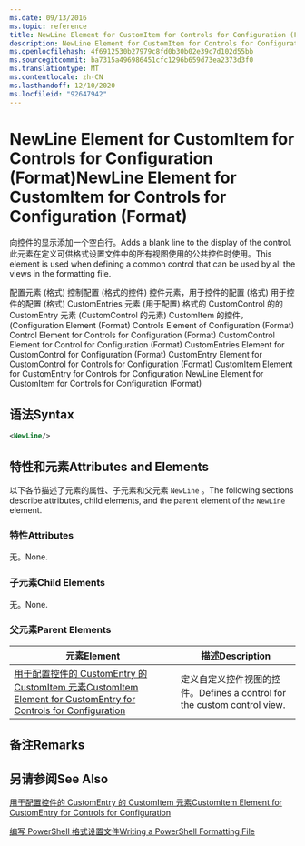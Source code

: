 ```yaml
---
ms.date: 09/13/2016
ms.topic: reference
title: NewLine Element for CustomItem for Controls for Configuration (Format)
description: NewLine Element for CustomItem for Controls for Configuration (Format)
ms.openlocfilehash: 4f6912530b27979c8fd0b30b02e39c7d102d55bb
ms.sourcegitcommit: ba7315a496986451cfc1296b659d73ea2373d3f0
ms.translationtype: MT
ms.contentlocale: zh-CN
ms.lasthandoff: 12/10/2020
ms.locfileid: "92647942"
---
```

# <a name="newline-element-for-customitem-for-controls-for-configuration-format"></a><span data-ttu-id="415a4-103">NewLine Element for CustomItem for Controls for Configuration (Format)</span><span class="sxs-lookup"><span data-stu-id="415a4-103">NewLine Element for CustomItem for Controls for Configuration (Format)</span></span>

<span data-ttu-id="415a4-104">向控件的显示添加一个空白行。</span><span class="sxs-lookup"><span data-stu-id="415a4-104">Adds a blank line to the display of the control.</span></span> <span data-ttu-id="415a4-105">此元素在定义可供格式设置文件中的所有视图使用的公共控件时使用。</span><span class="sxs-lookup"><span data-stu-id="415a4-105">This element is used when defining a common control that can be used by all the views in the formatting file.</span></span>

<span data-ttu-id="415a4-106">配置元素 (格式) 控制配置 (格式的控件) 控件元素，用于控件的配置 (格式) 用于控件的配置 (格式) CustomEntries 元素 (用于配置) 格式的 CustomControl 的的 CustomEntry 元素 (CustomControl 的元素) CustomItem 的控件， (</span><span class="sxs-lookup"><span data-stu-id="415a4-106">Configuration Element (Format) Controls Element of Configuration (Format) Control Element for Controls for Configuration (Format) CustomControl Element for Control for Configuration (Format) CustomEntries Element for CustomControl for Configuration (Format) CustomEntry Element for CustomControl for Controls for Configuration (Format) CustomItem Element for CustomEntry for Controls for Configuration NewLine Element for CustomItem for Controls for Configuration (Format)</span></span>

## <a name="syntax"></a><span data-ttu-id="415a4-107">语法</span><span class="sxs-lookup"><span data-stu-id="415a4-107">Syntax</span></span>

```xml
<NewLine/>
```

## <a name="attributes-and-elements"></a><span data-ttu-id="415a4-108">特性和元素</span><span class="sxs-lookup"><span data-stu-id="415a4-108">Attributes and Elements</span></span>

<span data-ttu-id="415a4-109">以下各节描述了元素的属性、子元素和父元素 `NewLine` 。</span><span class="sxs-lookup"><span data-stu-id="415a4-109">The following sections describe attributes, child elements, and the parent element of the `NewLine` element.</span></span>

### <a name="attributes"></a><span data-ttu-id="415a4-110">特性</span><span class="sxs-lookup"><span data-stu-id="415a4-110">Attributes</span></span>

<span data-ttu-id="415a4-111">无。</span><span class="sxs-lookup"><span data-stu-id="415a4-111">None.</span></span>

### <a name="child-elements"></a><span data-ttu-id="415a4-112">子元素</span><span class="sxs-lookup"><span data-stu-id="415a4-112">Child Elements</span></span>

<span data-ttu-id="415a4-113">无。</span><span class="sxs-lookup"><span data-stu-id="415a4-113">None.</span></span>

### <a name="parent-elements"></a><span data-ttu-id="415a4-114">父元素</span><span class="sxs-lookup"><span data-stu-id="415a4-114">Parent Elements</span></span>

|<span data-ttu-id="415a4-115">元素</span><span class="sxs-lookup"><span data-stu-id="415a4-115">Element</span></span>|<span data-ttu-id="415a4-116">描述</span><span class="sxs-lookup"><span data-stu-id="415a4-116">Description</span></span>|
|-------------|-----------------|
|[<span data-ttu-id="415a4-117">用于配置控件的 CustomEntry 的 CustomItem 元素</span><span class="sxs-lookup"><span data-stu-id="415a4-117">CustomItem Element for CustomEntry for Controls for Configuration</span></span>](./customitem-element-for-customentry-for-controls-for-configuration-format.md)|<span data-ttu-id="415a4-118">定义自定义控件视图的控件。</span><span class="sxs-lookup"><span data-stu-id="415a4-118">Defines a control for the custom control view.</span></span>|

## <a name="remarks"></a><span data-ttu-id="415a4-119">备注</span><span class="sxs-lookup"><span data-stu-id="415a4-119">Remarks</span></span>

## <a name="see-also"></a><span data-ttu-id="415a4-120">另请参阅</span><span class="sxs-lookup"><span data-stu-id="415a4-120">See Also</span></span>

[<span data-ttu-id="415a4-121">用于配置控件的 CustomEntry 的 CustomItem 元素</span><span class="sxs-lookup"><span data-stu-id="415a4-121">CustomItem Element for CustomEntry for Controls for Configuration</span></span>](./customitem-element-for-customentry-for-controls-for-configuration-format.md)

[<span data-ttu-id="415a4-122">编写 PowerShell 格式设置文件</span><span class="sxs-lookup"><span data-stu-id="415a4-122">Writing a PowerShell Formatting File</span></span>](./writing-a-powershell-formatting-file.md)
